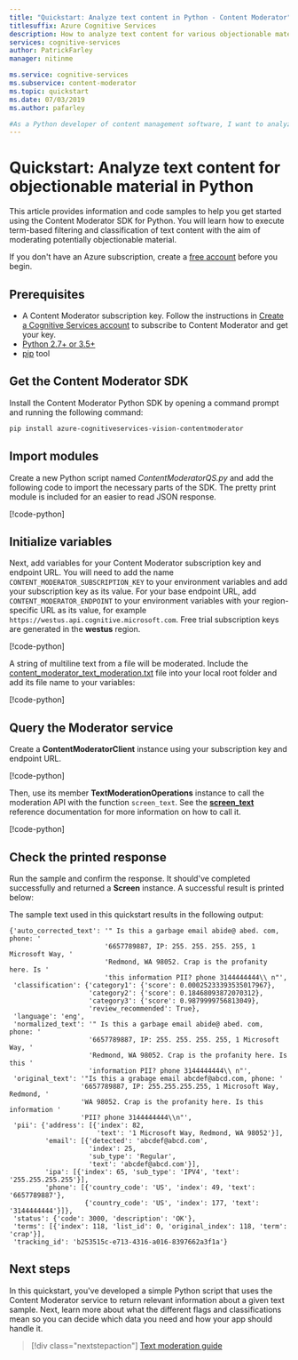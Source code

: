 ```yaml
---
title: "Quickstart: Analyze text content in Python - Content Moderator"
titlesuffix: Azure Cognitive Services
description: How to analyze text content for various objectionable material using the Content Moderator SDK for Python
services: cognitive-services
author: PatrickFarley
manager: nitinme

ms.service: cognitive-services
ms.subservice: content-moderator
ms.topic: quickstart
ms.date: 07/03/2019
ms.author: pafarley

#As a Python developer of content management software, I want to analyze text content for offensive or inappropriate material so that I can categorize and handle it accordingly.
---
```


# Quickstart: Analyze text content for objectionable material in Python

This article provides information and code samples to help you get started using the Content Moderator SDK for Python. You will learn how to execute term-based filtering and classification of text content with the aim of moderating potentially objectionable material.

If you don't have an Azure subscription, create a [free account](https://azure.microsoft.com/free/?WT.mc_id=A261C142F) before you begin. 

## Prerequisites
- A Content Moderator subscription key. Follow the instructions in [Create a Cognitive Services account](https://docs.microsoft.com/azure/cognitive-services/cognitive-services-apis-create-account) to subscribe to Content Moderator and get your key.
- [Python 2.7+ or 3.5+](https://www.python.org/downloads/)
- [pip](https://pip.pypa.io/en/stable/installing/) tool

## Get the Content Moderator SDK

Install the Content Moderator Python SDK by opening a command prompt and running the following command:

```bash
pip install azure-cognitiveservices-vision-contentmoderator
```

## Import modules

Create a new Python script named _ContentModeratorQS.py_ and add the following code to import the necessary parts of the SDK. The pretty print module is included for an easier to read JSON response.

[!code-python[](~/cognitive-services-content-moderator-samples/documentation-samples/python/content_moderator_quickstart.py?range=1-11)]


## Initialize variables

Next, add variables for your Content Moderator subscription key and endpoint URL. You will need to add the name `CONTENT_MODERATOR_SUBSCRIPTION_KEY` to your environment variables and add your subscription key as its value. For your base endpoint URL, add `CONTENT_MODERATOR_ENDPOINT` to your environment variables with your region-specific URL as its value, for example `https://westus.api.cognitive.microsoft.com`. Free trial subscription keys are generated in the **westus** region.

[!code-python[](~/cognitive-services-content-moderator-samples/documentation-samples/python/content_moderator_quickstart.py?range=76-78)]

A string of multiline text from a file will be moderated. Include the [content_moderator_text_moderation.txt](https://github.com/Azure-Samples/cognitive-services-content-moderator-samples/blob/master/documentation-samples/python/content_moderator_text_moderation.txt) file into your local root folder and add its file name to your variables:

[!code-python[](https://github.com/Azure-Samples/cognitive-services-content-moderator-samples/tree/master/documentation-samples/python?range=42-43)]


## Query the Moderator service

Create a **ContentModeratorClient** instance using your subscription key and endpoint URL. 

[!code-python[](~/cognitive-services-content-moderator-samples/documentation-samples/python/content_moderator_quickstart.py?range=81-81)]

Then, use its member **TextModerationOperations** instance to call the moderation API with the function `screen_text`. See the **[screen_text](https://docs.microsoft.com/python/api/azure-cognitiveservices-vision-contentmoderator/azure.cognitiveservices.vision.contentmoderator.operations.textmoderationoperations?view=azure-python)** reference documentation for more information on how to call it.

[!code-python[](~/cognitive-services-content-moderator-samples/documentation-samples/python/content_moderator_quickstart.py?range=143-162)]

## Check the printed response

Run the sample and confirm the response. It should've completed successfully and returned a **Screen** instance. A successful result is printed below:

The sample text used in this quickstart results in the following output:

```console
{'auto_corrected_text': '" Is this a garbage email abide@ abed. com, phone: '
                        '6657789887, IP: 255. 255. 255. 255, 1 Microsoft Way, '
                        'Redmond, WA 98052. Crap is the profanity here. Is '
                        'this information PII? phone 3144444444\\ n"',
 'classification': {'category1': {'score': 0.00025233393535017967},
                    'category2': {'score': 0.18468093872070312},
                    'category3': {'score': 0.9879999756813049},
                    'review_recommended': True},
 'language': 'eng',
 'normalized_text': '" Is this a garbage email abide@ abed. com, phone: '
                    '6657789887, IP: 255. 255. 255. 255, 1 Microsoft Way, '
                    'Redmond, WA 98052. Crap is the profanity here. Is this '
                    'information PII? phone 3144444444\\ n"',
 'original_text': '"Is this a grabage email abcdef@abcd.com, phone: '
                  '6657789887, IP: 255.255.255.255, 1 Microsoft Way, Redmond, '
                  'WA 98052. Crap is the profanity here. Is this information '
                  'PII? phone 3144444444\\n"',
 'pii': {'address': [{'index': 82,
                      'text': '1 Microsoft Way, Redmond, WA 98052'}],
         'email': [{'detected': 'abcdef@abcd.com',
                    'index': 25,
                    'sub_type': 'Regular',
                    'text': 'abcdef@abcd.com'}],
         'ipa': [{'index': 65, 'sub_type': 'IPV4', 'text': '255.255.255.255'}],
         'phone': [{'country_code': 'US', 'index': 49, 'text': '6657789887'},
                   {'country_code': 'US', 'index': 177, 'text': '3144444444'}]},
 'status': {'code': 3000, 'description': 'OK'},
 'terms': [{'index': 118, 'list_id': 0, 'original_index': 118, 'term': 'crap'}],
 'tracking_id': 'b253515c-e713-4316-a016-8397662a3f1a'}
```

## Next steps

In this quickstart, you've developed a simple Python script that uses the Content Moderator service to return relevant information about a given text sample. Next, learn more about what the different flags and classifications mean so you can decide which data you need and how your app should handle it.

> [!div class="nextstepaction"]
> [Text moderation guide](text-moderation-api.md)
